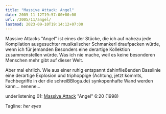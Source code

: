 ```yaml
---
title: "Massive Attack: Angel"
date: 2005-11-12T19:57:00+00:00
url: /2005/11/angel/
lastmod: 2023-09-10T19:14:12+07:00
---
```

Massive Attacks "Angel" ist eines der Stücke, die ich auf nahezu jede Kompilation ausgesuchter musikalischer Schmankerl draufpacken würde, wenn ich für jemanden Besonders eine derartige Kollektion zusammenstellen würde. Was ich nie mache, weil es keine besonderen Menschen mehr gibt auf dieser Welt.

Aber mal ehrlich. Wie aus einer ruhig entspannt dahinfließenden Basslinie eine derartige Explosion und triphoppige (Achtung, jetzt kommts, Fachbegriffe in der die schreiBBloga.de) synkopenhafte Wand werden kann... nenene...

underlistening 01: [Massive Attack][1] "Angel" 6:20 (1998)

Tagline: _her eyes_

 [1]: http://www.massiveattack.co.uk/

